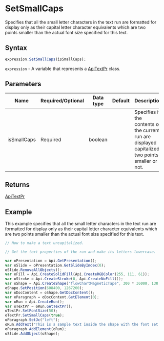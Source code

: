 # SetSmallCaps

Specifies that all the small letter characters in the text run are formatted for display only as their capital
letter character equivalents which are two points smaller than the actual font size specified for this text.

## Syntax

```javascript
expression.SetSmallCaps(isSmallCaps);
```

`expression` - A variable that represents a [ApiTextPr](../ApiTextPr.md) class.

## Parameters

| **Name** | **Required/Optional** | **Data type** | **Default** | **Description** |
| ------------- | ------------- | ------------- | ------------- | ------------- |
| isSmallCaps | Required | boolean |  | Specifies if the contents of the current run are displayed capitalized two points smaller or not. |

## Returns

[ApiTextPr](../../ApiTextPr/ApiTextPr.md)

## Example

This example specifies that all the small letter characters in the text run are formatted for display only as their capital letter character equivalents which are two points smaller than the actual font size specified for this text.

```javascript editor-pptx
// How to make a text uncapitalized.

// Get the text properties of the run and make its letters lowercase.

var oPresentation = Api.GetPresentation();
var oSlide = oPresentation.GetSlideByIndex(0);
oSlide.RemoveAllObjects();
var oFill = Api.CreateSolidFill(Api.CreateRGBColor(255, 111, 61));
var oStroke = Api.CreateStroke(0, Api.CreateNoFill());
var oShape = Api.CreateShape("flowChartMagneticTape", 300 * 36000, 130 * 36000, oFill, oStroke);
oShape.SetPosition(608400, 1267200);
var oDocContent = oShape.GetDocContent();
var oParagraph = oDocContent.GetElement(0);
var oRun = Api.CreateRun();
var oTextPr = oRun.GetTextPr();
oTextPr.SetFontSize(50);
oTextPr.SetSmallCaps(true);
oParagraph.SetJc("left");
oRun.AddText("This is a sample text inside the shape with the font set to small capitalized letters using the text properties.");
oParagraph.AddElement(oRun);
oSlide.AddObject(oShape);
```
